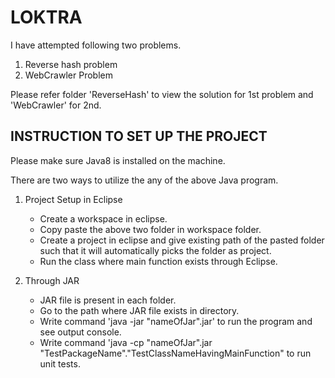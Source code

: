 # LOKTRA
I have attempted following two problems.
 1. Reverse hash problem
 2. WebCrawler Problem
 
 
Please refer folder 'ReverseHash' to view the solution for 1st problem and 'WebCrawler' for 2nd.

INSTRUCTION TO SET UP THE PROJECT
----------------------------------

Please make sure Java8 is installed on the machine.

There are two ways to utilize the any of the above Java program.

1. Project Setup in Eclipse
   - Create a workspace in eclipse.
   - Copy paste the above two folder in workspace folder.
   - Create a project in eclipse and give existing path of the pasted folder such that it will automatically picks the folder as project.
   - Run the class where main function exists through Eclipse.
 
2. Through JAR
   - JAR file is present in each folder.
   - Go to the path where JAR file exists in directory.
   - Write command 'java -jar "nameOfJar".jar' to run the program and see output console.
   - Write command 'java -cp "nameOfJar".jar "TestPackageName"."TestClassNameHavingMainFunction" to run unit tests.
